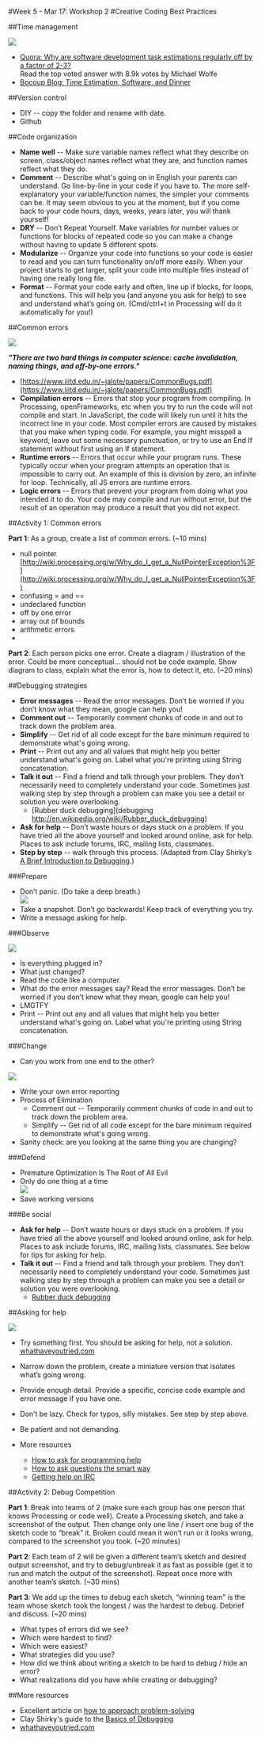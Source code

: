#Week 5 - Mar 17: Workshop 2
#Creative Coding Best Practices

##Time management

![](http://i.imgur.com/aQZHy.gif)

* [Quora: Why are software development task estimations regularly off by a factor of 2-3?](http://www.quora.com/Engineering-Management/Why-are-software-development-task-estimations-regularly-off-by-a-factor-of-2-3)  
Read the top voted answer with 8.9k votes by Michael Wolfe
* [Bocoup Blog: Time Estimation, Software, and Dinner](http://weblog.bocoup.com/time-estimation-software-and-dinner/)

##Version control

* DIY -- copy the folder and rename with date.
* Github

##Code organization

* **Name well** -- Make sure variable names reflect what they describe on screen, class/object names reflect what they are, and function names reflect what they do.
* **Comment** -- Describe what's going on in English your parents can understand. Go line-by-line in your code if you have to. The more self-explanatory your variable/function names, the simpler your comments can be. It may seem obvious to you at the moment, but if you come back to your code hours, days, weeks, years later, you will thank yourself!
* **DRY** -- Don’t Repeat Yourself. Make variables for number values or functions for blocks of repeated code so you can make a change without having to update 5 different spots.
* **Modularize** -- Organize your code into functions so your code is easier to read and you can turn functionality on/off more easily. When your project starts to get larger, split your code into multiple files instead of having one really long file.
* **Format** -- Format your code early and often, line up if blocks, for loops, and functions. This will help you (and anyone you ask for help) to see and understand what’s going on. (Cmd/ctrl+t in Processing will do it automatically for you!)

##Common errors

![](http://i1087.photobucket.com/albums/j475/viniciusmiro/Gifs/tumblr_lk84kyJbMz1qbghjc.gif)

__*"There are two hard things in computer science: cache invalidation, naming things, and off-by-one errors."*__

* [https://www.iiitd.edu.in/~jalote/papers/CommonBugs.pdf](https://www.iiitd.edu.in/~jalote/papers/CommonBugs.pdf)
* **Compilation errors** -- Errors that stop your program from compiling. In Processing, openFrameworks, etc when you try to run the code will not compile and start. In JavaScript, the code will likely run until it hits the incorrect line in your code. Most compiler errors are caused by mistakes that you make when typing code. For example, you might misspell a keyword, leave out some necessary punctuation, or try to use an End If statement without first using an If statement.
* **Runtime errors** -- Errors that occur while your program runs. These typically occur when your program attempts an operation that is impossible to carry out. An example of this is division by zero, an infinite for loop. Technically, all JS errors are runtime errors.
* **Logic errors** -- Errors that prevent your program from doing what you intended it to do. Your code may compile and run without error, but the result of an operation may produce a result that you did not expect.

##Activity 1: Common errors

**Part 1**: As a group, create a list of common errors. (~10 mins)  
* null pointer [http://wiki.processing.org/w/Why_do_I_get_a_NullPointerException%3F](http://wiki.processing.org/w/Why_do_I_get_a_NullPointerException%3F)
* confusing = and ==
* undeclared function
* off by one error
* array out of bounds
* arithmetic errors
* 

**Part 2**: Each person picks one error. Create a diagram / illustration of the error. Could be more conceptual… should not be code example. Show diagram to class, explain what the error is, how to detect it, etc. (~20 mins)

##Debugging strategies

* **Error messages** -- Read the error messages. Don’t be worried if you don’t know what they mean, google can help you!
* **Comment out** -- Temporarily comment chunks of code in and out to track down the problem area.
* **Simplify** -- Get rid of all code except for the bare minimum required to demonstrate what's going wrong.
* **Print** -- Print out any and all values that might help you better understand what's going on. Label what you're printing using String concatenation.
* **Talk it out** -- Find a friend and talk through your problem. They don’t necessarily need to completely understand your code. Sometimes just walking step by step through a problem can make you see a detail or solution you were overlooking.
    * [Rubber duck debugging](debugging http://en.wikipedia.org/wiki/Rubber_duck_debugging)
* **Ask for help** -- Don’t waste hours or days stuck on a problem. If you have tried all the above yourself and looked around online, ask for help. Places to ask include forums, IRC, mailing lists, classmates.
* **Step by step** -- walk through this process. (Adapted from Clay Shirky’s [A Brief Introduction to Debugging](https://docs.google.com/document/d/1ZekLDsbLpySJgFvYYtpYmWMEQ3kiUNW6fOt7BNmTHX8/edit).)

###Prepare

+ Don’t panic. (Do take a deep breath.)  
![](http://i.imgur.com/LH1LO.gif)
+ Take a snapshot. Don’t go backwards! Keep track of everything you try.  
+ Write a message asking for help.  
  
###Observe

![](http://i.imgur.com/WIrUykX.gif)

+ Is everything plugged in?
+ What just changed?
+ Read the code like a computer.
+ What do the error messages say? Read the error messages. Don’t be worried if you don’t know what they mean, google can help you!
+ LMGTFY
+ Print -- Print out any and all values that might help you better understand what's going on. Label what you're printing using String concatenation.

###Change
+ Can you work from one end to the other?

![](http://imageshack.us/a/img189/6613/tumblrlp9vi5yi801qhjpk5.gif)
+ Write your own error reporting
+ Process of Elimination 
     + Comment out -- Temporarily comment chunks of code in and out to track down the problem area.
     + Simplify -- Get rid of all code except for the bare minimum required to demonstrate what's going wrong.
+ Sanity check: are you looking at the same thing you are changing?

###Defend 
+ Premature Optimization Is The Root of All Evil  
+ Only do one thing at a time  
![](http://i.imgur.com/B7pgyUi.gif)
+ Save working versions  

###Be social
+ __Ask for help__ -- Don’t waste hours or days stuck on a problem. If you have tried all the above yourself and looked around online, ask for help. Places to ask include forums, IRC, mailing lists, classmates. See below for tips for asking for help.
+ __Talk it out__ -- Find a friend and talk through your problem. They don’t necessarily need to completely understand your code. Sometimes just walking step by step through a problem can make you see a detail or solution you were overlooking.
    + [Rubber duck debugging](http://en.wikipedia.org/wiki/Rubber_duck_debugging)


##Asking for help

![](https://31.media.tumblr.com/d586c5f898287597dc01facc77d7a8a4/tumblr_inline_mzjzs15gYy1qj3ir1.gif)

* Try something first. You should be asking for help, not a solution. 
          [whathaveyoutried.com](http://www.whathaveyoutried.com)
* Narrow down the problem, create a miniature version that isolates what’s going wrong.
* Provide enough detail. Provide a specific, concise code example and error message if you have one.
* Don’t be lazy. Check for typos, silly mistakes. See step by step above.
* Be patient and not demanding.

* More resources
    * [How to ask for programming help](http://codingkilledthecat.wordpress.com/2012/06/26/how-to-ask-for-programming-help/)
    * [How to ask questions the smart way](http://www.catb.org/esr/faqs/smart-questions.html)
    * [Getting help on IRC](https://workaround.org/getting-help-on-irc)

##Activity 2: Debug Competition

**Part 1**: Break into teams of 2 (make sure each group has one person that knows Processing or code well). Create a Processing sketch, and take a screenshot of the output. Then change only one line / insert one bug of the sketch code to “break” it. Broken could mean it won’t run or it looks wrong, compared to the screenshot you took. (~20 minutes)

**Part 2**: Each team of 2 will be given a different team’s sketch and desired output screenshot, and try to debug/unbreak it as fast as possible (get it to run and match the output of the screenshot). Repeat once more with another team’s sketch.  (~30 mins)

**Part 3**: We add up the times to debug each sketch, “winning team” is the team whose sketch took the longest / was the hardest to debug. Debrief and discuss. (~20 mins)
* What types of errors did we see?
* Which were hardest to find?
* Which were easiest?
* What strategies did you use?
* How did we think about writing a sketch to be hard to debug / hide an error?
* What realizations did you have while creating or debugging?

##More resources
* Excellent article on [how to approach problem-solving](http://mattgemmell.com/2008/12/08/what-have-you-tried/)
* Clay Shirky's guide to the [Basics of Debugging](https://docs.google.com/document/d/1ZekLDsbLpySJgFvYYtpYmWMEQ3kiUNW6fOt7BNmTHX8/edit)
* [whathaveyoutried.com](http://www.whathaveyoutried.com)
